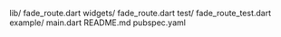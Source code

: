 lib/
fade_route.dart
widgets/
fade_route.dart
test/
fade_route_test.dart
example/
main.dart
README.md
pubspec.yaml
